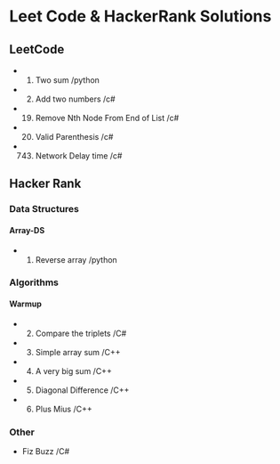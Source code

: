 # Leet Code & HackerRank Solutions


## LeetCode
- 01. Two sum /python
- 02. Add two numbers /c#
- 19. Remove Nth Node From End of List /c#
- 20. Valid Parenthesis /c#
- 743. Network Delay time /c#


## Hacker Rank

### Data Structures

#### Array-DS

- 01. Reverse array /python

### Algorithms

#### Warmup

- 02. Compare the triplets /C#
- 03. Simple array sum /C++
- 04. A very big sum /C++
- 05. Diagonal Difference /C++
- 06. Plus Mius /C++

### Other
- Fiz Buzz /C#
